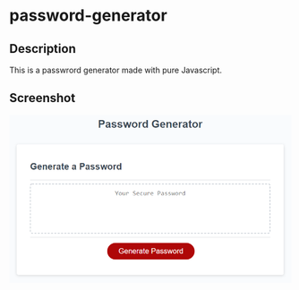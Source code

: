 # password-generator

## Description

This is a passwrord generator made with pure Javascript.

## Screenshot

![](Assets/03-javascript-homework-demo.png)
